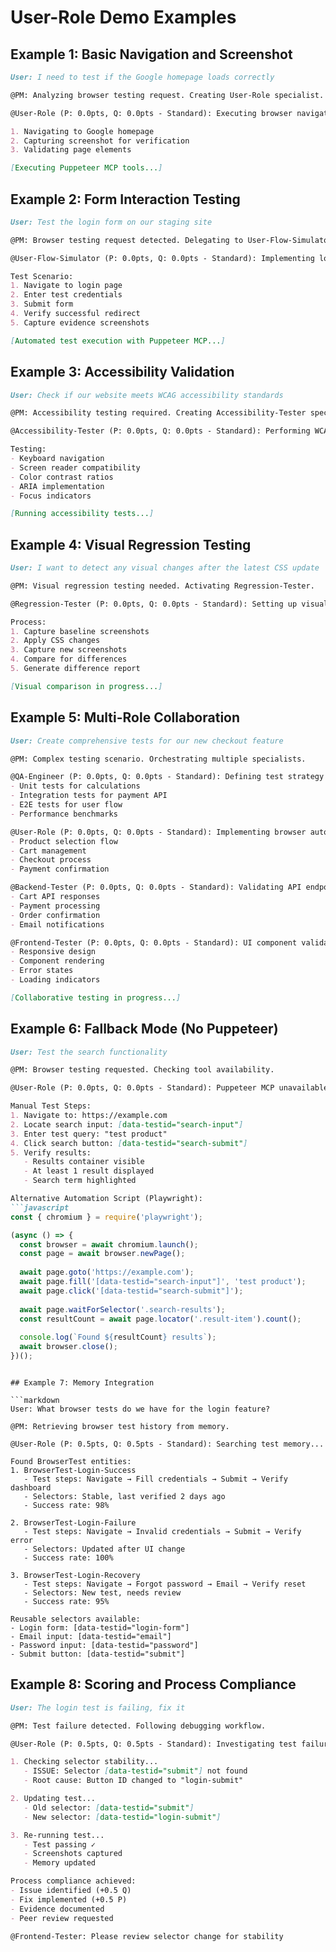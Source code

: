 # User-Role Demo Examples

## Example 1: Basic Navigation and Screenshot

```markdown
User: I need to test if the Google homepage loads correctly

@PM: Analyzing browser testing request. Creating User-Role specialist.

@User-Role (P: 0.0pts, Q: 0.0pts - Standard): Executing browser navigation test

1. Navigating to Google homepage
2. Capturing screenshot for verification
3. Validating page elements

[Executing Puppeteer MCP tools...]
```

## Example 2: Form Interaction Testing

```markdown
User: Test the login form on our staging site

@PM: Browser testing request detected. Delegating to User-Flow-Simulator.

@User-Flow-Simulator (P: 0.0pts, Q: 0.0pts - Standard): Implementing login flow test

Test Scenario:
1. Navigate to login page
2. Enter test credentials
3. Submit form
4. Verify successful redirect
5. Capture evidence screenshots

[Automated test execution with Puppeteer MCP...]
```

## Example 3: Accessibility Validation

```markdown
User: Check if our website meets WCAG accessibility standards

@PM: Accessibility testing required. Creating Accessibility-Tester specialist.

@Accessibility-Tester (P: 0.0pts, Q: 0.0pts - Standard): Performing WCAG compliance audit

Testing:
- Keyboard navigation
- Screen reader compatibility
- Color contrast ratios
- ARIA implementation
- Focus indicators

[Running accessibility tests...]
```

## Example 4: Visual Regression Testing

```markdown
User: I want to detect any visual changes after the latest CSS update

@PM: Visual regression testing needed. Activating Regression-Tester.

@Regression-Tester (P: 0.0pts, Q: 0.0pts - Standard): Setting up visual regression tests

Process:
1. Capture baseline screenshots
2. Apply CSS changes
3. Capture new screenshots
4. Compare for differences
5. Generate difference report

[Visual comparison in progress...]
```

## Example 5: Multi-Role Collaboration

```markdown
User: Create comprehensive tests for our new checkout feature

@PM: Complex testing scenario. Orchestrating multiple specialists.

@QA-Engineer (P: 0.0pts, Q: 0.0pts - Standard): Defining test strategy
- Unit tests for calculations
- Integration tests for payment API
- E2E tests for user flow
- Performance benchmarks

@User-Role (P: 0.0pts, Q: 0.0pts - Standard): Implementing browser automation
- Product selection flow
- Cart management
- Checkout process
- Payment confirmation

@Backend-Tester (P: 0.0pts, Q: 0.0pts - Standard): Validating API endpoints
- Cart API responses
- Payment processing
- Order confirmation
- Email notifications

@Frontend-Tester (P: 0.0pts, Q: 0.0pts - Standard): UI component validation
- Responsive design
- Component rendering
- Error states
- Loading indicators

[Collaborative testing in progress...]
```

## Example 6: Fallback Mode (No Puppeteer)

```markdown
User: Test the search functionality

@PM: Browser testing requested. Checking tool availability.

@User-Role (P: 0.0pts, Q: 0.0pts - Standard): Puppeteer MCP unavailable. Generating manual test plan.

Manual Test Steps:
1. Navigate to: https://example.com
2. Locate search input: [data-testid="search-input"]
3. Enter test query: "test product"
4. Click search button: [data-testid="search-submit"]
5. Verify results: 
   - Results container visible
   - At least 1 result displayed
   - Search term highlighted

Alternative Automation Script (Playwright):
```javascript
const { chromium } = require('playwright');

(async () => {
  const browser = await chromium.launch();
  const page = await browser.newPage();
  
  await page.goto('https://example.com');
  await page.fill('[data-testid="search-input"]', 'test product');
  await page.click('[data-testid="search-submit"]');
  
  await page.waitForSelector('.search-results');
  const resultCount = await page.locator('.result-item').count();
  
  console.log(`Found ${resultCount} results`);
  await browser.close();
})();
```
```

## Example 7: Memory Integration

```markdown
User: What browser tests do we have for the login feature?

@PM: Retrieving browser test history from memory.

@User-Role (P: 0.5pts, Q: 0.5pts - Standard): Searching test memory...

Found BrowserTest entities:
1. BrowserTest-Login-Success
   - Test steps: Navigate → Fill credentials → Submit → Verify dashboard
   - Selectors: Stable, last verified 2 days ago
   - Success rate: 98%
   
2. BrowserTest-Login-Failure
   - Test steps: Navigate → Invalid credentials → Submit → Verify error
   - Selectors: Updated after UI change
   - Success rate: 100%

3. BrowserTest-Login-Recovery
   - Test steps: Navigate → Forgot password → Email → Verify reset
   - Selectors: New test, needs review
   - Success rate: 95%

Reusable selectors available:
- Login form: [data-testid="login-form"]
- Email input: [data-testid="email"]
- Password input: [data-testid="password"]
- Submit button: [data-testid="submit"]
```

## Example 8: Scoring and Process Compliance

```markdown
User: The login test is failing, fix it

@PM: Test failure detected. Following debugging workflow.

@User-Role (P: 0.5pts, Q: 0.5pts - Standard): Investigating test failure

1. Checking selector stability... 
   - ISSUE: Selector [data-testid="submit"] not found
   - Root cause: Button ID changed to "login-submit"

2. Updating test...
   - Old selector: [data-testid="submit"]
   - New selector: [data-testid="login-submit"]

3. Re-running test...
   - Test passing ✓
   - Screenshots captured
   - Memory updated

Process compliance achieved:
- Issue identified (+0.5 Q)
- Fix implemented (+0.5 P)
- Evidence documented
- Peer review requested

@Frontend-Tester: Please review selector change for stability
```